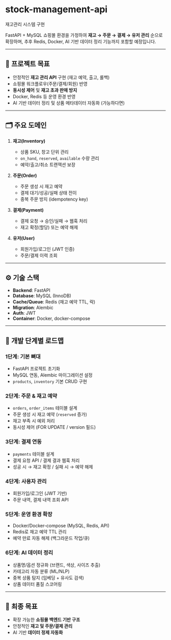 # stock-management-api
재고관리 시스템 구현 

FastAPI + MySQL 
쇼핑몰 환경을 가정하여 **재고 → 주문 → 결제 → 유저 관리** 순으로 확장하며, 추후 Redis, Docker, AI 기반 데이터 정리 기능까지 포함할 예정입니다.

---

## 🎯 프로젝트 목표
- 안정적인 **재고 관리 API** 구현 (재고 예약, 출고, 롤백)
- 쇼핑몰 워크플로우(주문/결제/회원) 반영
- **동시성 제어** 및 **재고 초과 판매 방지**
- Docker, Redis 등 운영 환경 반영
- AI 기반 데이터 정리 및 상품 메타데이터 자동화 (가능하다면)

---

## 🗂 주요 도메인
1. **재고(Inventory)**
   - 상품 SKU, 창고 단위 관리
   - `on_hand`, `reserved`, `available` 수량 관리
   - 예약/출고/취소 트랜잭션 보장

2. **주문(Order)**
   - 주문 생성 시 재고 예약
   - 결제 대기/성공/실패 상태 전이
   - 중복 주문 방지 (idempotency key)

3. **결제(Payment)**
   - 결제 요청 → 승인/실패 → 웹훅 처리
   - 재고 확정(할당) 또는 예약 해제

4. **유저(User)**
   - 회원가입/로그인 (JWT 인증)
   - 주문/결제 이력 조회

---

## ⚙️ 기술 스택
- **Backend**: FastAPI
- **Database**: MySQL (InnoDB)
- **Cache/Queue**: Redis (재고 예약 TTL, 락)
- **Migration**: Alembic
- **Auth**: JWT
- **Container**: Docker, docker-compose

---

## 📌 개발 단계별 로드맵

### 1단계: 기본 뼈대
- FastAPI 프로젝트 초기화
- MySQL 연동, Alembic 마이그레이션 설정
- `products`, `inventory` 기본 CRUD 구현

### 2단계: 주문 & 재고 예약
- `orders`, `order_items` 테이블 설계
- 주문 생성 시 재고 예약 (`reserved` 증가)
- 재고 부족 시 예외 처리
- 동시성 제어 (FOR UPDATE / version 필드)

### 3단계: 결제 연동
- `payments` 테이블 설계
- 결제 요청 API / 결제 결과 웹훅 처리
- 성공 시 → 재고 확정 / 실패 시 → 예약 해제

### 4단계: 사용자 관리
- 회원가입/로그인 (JWT 기반)
- 주문 내역, 결제 내역 조회 API

### 5단계: 운영 환경 확장
- Docker/Docker-compose (MySQL, Redis, API)
- Redis로 재고 예약 TTL 관리
- 예약 만료 자동 해제 (백그라운드 작업/큐)

### 6단계: AI 데이터 정리
- 상품명/옵션 정규화 (브랜드, 색상, 사이즈 추출)
- 카테고리 자동 분류 (ML/NLP)
- 중복 상품 탐지 (임베딩 + 유사도 검색)
- 상품 데이터 품질 스코어링

---

## 🚀 최종 목표
- 확장 가능한 **쇼핑몰 백엔드 기반 구조**
- 안정적인 **재고 및 주문/결제 관리**
- AI 기반 **데이터 정제 자동화**

